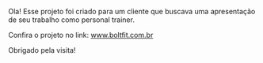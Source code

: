 Ola!
Esse projeto foi criado para um cliente que buscava uma apresentação de seu trabalho como personal trainer.

Confira o projeto no link: www.boltfit.com.br

Obrigado pela visita!
